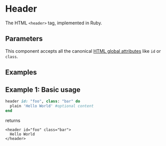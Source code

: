 # Header

The HTML `<header>` tag, implemented in Ruby.

## Parameters

This component accepts all the canonical [HTML global attributes](https://www.w3schools.com/tags/ref_standardattributes.asp) like `id` or `class`.

## Examples

## Example 1: Basic usage

```ruby
header id: "foo", class: "bar" do
  plain 'Hello World' #optional content
end
```

returns

```markup
<header id="foo" class="bar">
  Hello World
</header>
```


